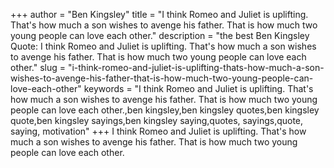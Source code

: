 +++
author = "Ben Kingsley"
title = "I think Romeo and Juliet is uplifting. That's how much a son wishes to avenge his father. That is how much two young people can love each other."
description = "the best Ben Kingsley Quote: I think Romeo and Juliet is uplifting. That's how much a son wishes to avenge his father. That is how much two young people can love each other."
slug = "i-think-romeo-and-juliet-is-uplifting-thats-how-much-a-son-wishes-to-avenge-his-father-that-is-how-much-two-young-people-can-love-each-other"
keywords = "I think Romeo and Juliet is uplifting. That's how much a son wishes to avenge his father. That is how much two young people can love each other.,ben kingsley,ben kingsley quotes,ben kingsley quote,ben kingsley sayings,ben kingsley saying,quotes, sayings,quote, saying, motivation"
+++
I think Romeo and Juliet is uplifting. That's how much a son wishes to avenge his father. That is how much two young people can love each other.
